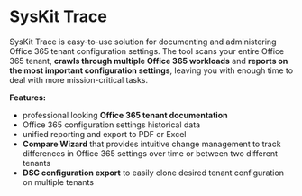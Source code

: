 # SysKit Trace

SysKit Trace is easy-to-use solution for documenting and administering Office 365 tenant configuration settings. The tool scans your entire Office 365 tenant, **crawls through multiple Office 365 workloads** and **reports on the most important configuration settings**, leaving you with enough time to deal with more mission-critical tasks.

**Features:**

* professional looking **Office 365 tenant documentation** 
* Office 365 configuration settings historical data 
* unified reporting and export to PDF or Excel
* **Compare Wizard** that provides intuitive change management to track differences in Office 365 settings over time or between two different tenants
* **DSC configuration export** to easily clone desired tenant configuration on multiple tenants







